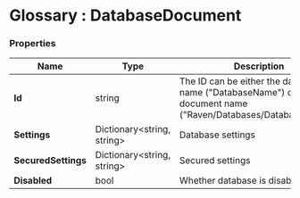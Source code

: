 ﻿# Glossary : DatabaseDocument

### Properties

| Name | Type | Description |
| ------------- | ------------- | ----- |
| **Id** | string | The ID can be either the database name ("DatabaseName") or the full document name ("Raven/Databases/DatabaseName"). |
| **Settings** | Dictionary&lt;string, string&gt; | Database settings |
| **SecuredSettings** | Dictionary&lt;string, string&gt; | Secured settings |
| **Disabled** | bool | Whether database is disabled |
